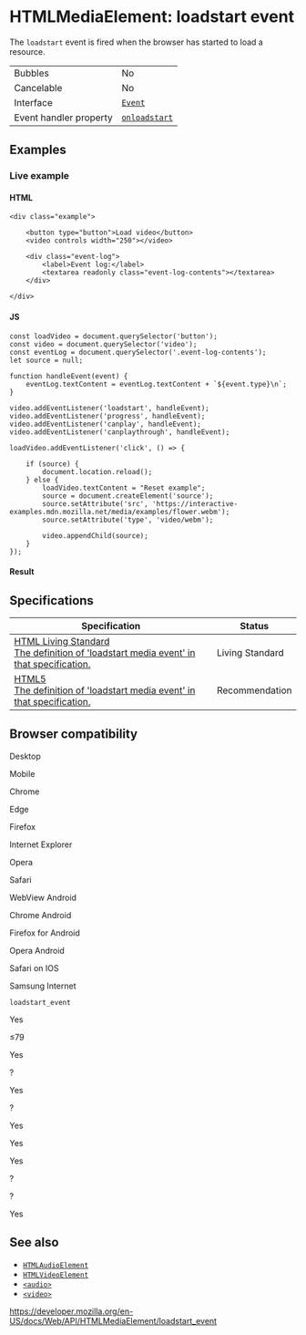 HTMLMediaElement: loadstart event
=================================

The `loadstart` event is fired when the browser has started to load a resource.

<table><tbody><tr class="odd"><td>Bubbles</td><td>No</td></tr><tr class="even"><td>Cancelable</td><td>No</td></tr><tr class="odd"><td>Interface</td><td><a href="../event"><code>Event</code></a></td></tr><tr class="even"><td>Event handler property</td><td><a href="../globaleventhandlers/onloadstart"><code>onloadstart</code></a></td></tr></tbody></table>

Examples
--------

### Live example

#### HTML

    <div class="example">

        <button type="button">Load video</button>
        <video controls width="250"></video>

        <div class="event-log">
            <label>Event log:</label>
            <textarea readonly class="event-log-contents"></textarea>
        </div>

    </div>

#### JS

    const loadVideo = document.querySelector('button');
    const video = document.querySelector('video');
    const eventLog = document.querySelector('.event-log-contents');
    let source = null;

    function handleEvent(event) {
        eventLog.textContent = eventLog.textContent + `${event.type}\n`;
    }

    video.addEventListener('loadstart', handleEvent);
    video.addEventListener('progress', handleEvent);
    video.addEventListener('canplay', handleEvent);
    video.addEventListener('canplaythrough', handleEvent);

    loadVideo.addEventListener('click', () => {

        if (source) {
            document.location.reload();
        } else {
            loadVideo.textContent = "Reset example";
            source = document.createElement('source');
            source.setAttribute('src', 'https://interactive-examples.mdn.mozilla.net/media/examples/flower.webm');
            source.setAttribute('type', 'video/webm');

            video.appendChild(source);
        }
    });

#### Result

Specifications
--------------

<table><thead><tr class="header"><th>Specification</th><th>Status</th></tr></thead><tbody><tr class="odd"><td><a href="https://html.spec.whatwg.org/multipage/media.html#event-media-loadstart">HTML Living Standard<br />
<span class="small">The definition of 'loadstart media event' in that specification.</span></a></td><td><span class="spec-living">Living Standard</span></td></tr><tr class="even"><td><a href="https://www.w3.org/TR/html52/embedded-content-0.html#event-media-loadstart">HTML5<br />
<span class="small">The definition of 'loadstart media event' in that specification.</span></a></td><td><span class="spec-rec">Recommendation</span></td></tr></tbody></table>

Browser compatibility
---------------------

Desktop

Mobile

Chrome

Edge

Firefox

Internet Explorer

Opera

Safari

WebView Android

Chrome Android

Firefox for Android

Opera Android

Safari on IOS

Samsung Internet

`loadstart_event`

Yes

≤79

Yes

?

Yes

?

Yes

Yes

Yes

?

?

Yes

See also
--------

-   [`HTMLAudioElement`](../htmlaudioelement)
-   [`HTMLVideoElement`](../htmlvideoelement)
-   [`<audio>`](https://developer.mozilla.org/en-US/docs/Web/HTML/Element/audio)
-   [`<video>`](https://developer.mozilla.org/en-US/docs/Web/HTML/Element/video)

<a href="https://developer.mozilla.org/en-US/docs/Web/API/HTMLMediaElement/loadstart_event" class="_attribution-link">https://developer.mozilla.org/en-US/docs/Web/API/HTMLMediaElement/loadstart_event</a>
